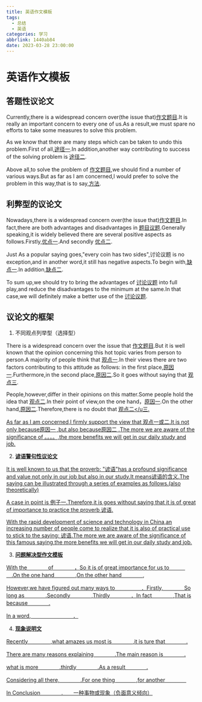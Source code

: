 ```yaml
---
title: 英语作文模板
tags:
  - 总结
  - 英语
categories: 学习
abbrlink: 1440ab84
date: 2023-03-28 23:00:00
---
```

# 英语作文模板

## **答题性议论文**

Currently,there is a widespread concern over(the issue that)<u>作文题目</u>.It is really an important concern to every one of us.As a result,we must spare no efforts to take some measures to solve this problem.

As we know that there are many steps which can be taken to undo this problem.First of all,<u>途径一</u>.In  addition,another way contributing to success of the solving problem is <u>途径二</u>.

Above all,to solve the problem of <u>作文题目</u>,we should find a number of various ways.But as far as I am concerned,I would prefer to solve the problem in this way,that is to say,<u>方法</u>.

## **利弊型的议论文**

Nowadays,there is a widespread concern over(the issue that)<u>作文题目</u>.In fact,there are both advantages and disadvantages in <u>题目议题</u>.Generally speaking,it is widely believed there are several positive aspects as follows.Firstly,<u>优点一</u>.And secondly <u>优点二</u>.

Just As a popular saying goes,"every coin has two sides",讨论议题 is no exception,and in another word,it still has negative aspects.To begin with,<u>缺点一</u>.In  addition,<u>缺点二</u>.

To sum up,we should try to bring the advantages of <u>讨论议题</u> into full play,and reduce the disadvantages to the minimum at the same.In that case,we will definitely make a better use of the <u>讨论议题</u>.

## **议论文的框架**

1. 不同观点列举型（选择型）

There is a widespread concern over the issue that <u>作文题目</u>.But it is well known that the opinion concerning this hot topic varies from person to person.A majority of people think that <u>观点一</u>.In their views there are two factors contributing to this attitude as follows: in the first place,<u>原因一</u>.Furthermore,in the second place,<u>原因二</u>.So it goes without saying that <u>观点三</u>.

People,however,differ in their opinions on this matter.Some people hold the idea that <u>观点二</u>.In their point of view,on the one hand，<u>原因一</u>.On the other hand,<u>原因二</u>.Therefore,there is no doubt that <u>观点二</u三.

As far as I am concerned,I firmly support the view that <u>观点一或二</u>.It is not only because<u>原因一</u> ,but also because<u>原因二</u> .The more we are aware of the significance of 。。。。,the more benefits we will get in our daily study and job.

2. **谚语警句性议论文**

It is well known to us that the proverb: "<u>谚语</u>"has a profound significance and value not only in our job but also in our study.It means<u>谚语的含义</u>.The saying can be illustrated through a series of examples as follows.(also theoretically)

A case in point is <u>例子一</u>.Therefore,it is goes without saying that it is of great of importance to practice the proverb <u>谚语</u>.

With the rapid development of science and technology in China,an increasing number of people come to realize that it is also of practical use to stick to the saying: <u>谚语</u>.The more we are aware of the significance of this famous saying,the more benefits we will get in our daily study and job.

3. **问题解决型作文模板**

With the＿＿＿＿of＿＿＿＿，So it is of great importance for us to＿＿＿＿.On the one hand＿＿＿＿,On the other hand＿＿＿＿,

However,we have figured out many ways to＿＿＿＿＿．Firstly,＿＿＿＿So long as＿＿＿＿.Secondly＿＿＿＿,Thirdly＿＿＿＿．In fact＿＿＿＿,That is because＿＿＿＿.

In a word,＿＿＿＿＿＿＿＿．

4. **现象说明文**

Recently＿＿＿＿ ,what amazes us most is＿＿＿＿,it is ture that＿＿＿＿.

There are many reasons explaining＿＿＿＿.The main reason is＿＿＿＿.

what is more＿＿＿＿.thirdly＿＿＿＿.As a result＿＿＿＿.

Considering all there,＿＿＿＿.For one thing＿＿＿＿,for another＿＿＿＿

In Conclusion＿＿＿＿.　　一种事物或现象（负面意义倾向）